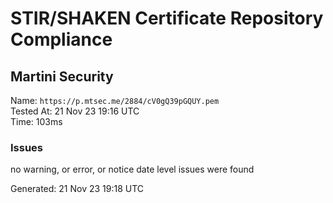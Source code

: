 # STIR/SHAKEN Certificate Repository Compliance

## Martini Security

Name: `https://p.mtsec.me/2884/cV0gQ39pGQUY.pem`\
Tested At: 21 Nov 23 19:16 UTC\
Time: 103ms

### Issues

no warning, or error, or notice date level issues were found

Generated: 21 Nov 23 19:18 UTC